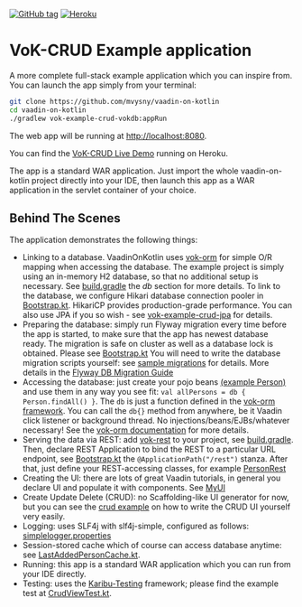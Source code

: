 [![GitHub tag](https://img.shields.io/github/tag/mvysny/vaadin-on-kotlin.svg)](https://github.com/mvysny/vaadin-on-kotlin/tags)
[![Heroku](https://heroku-badge.herokuapp.com/?app=vok-crud&style=flat&svg=1)](https://vok-crud.herokuapp.com/)

# VoK-CRUD Example application

A more complete full-stack example application which you can inspire from. You can launch the app simply from your terminal:

```bash
git clone https://github.com/mvysny/vaadin-on-kotlin
cd vaadin-on-kotlin
./gradlew vok-example-crud-vokdb:appRun
```

The web app will be running at [http://localhost:8080](http://localhost:8080).

You can find the [VoK-CRUD Live Demo](https://vok-crud.herokuapp.com/) running on Heroku.

The app is a standard WAR application. Just import the whole vaadin-on-kotlin project directly into your IDE, then launch this app
as a WAR application in the servlet container of your choice.

## Behind The Scenes

The application demonstrates the following things:

* Linking to a database. VaadinOnKotlin uses [vok-orm](https://github.com/mvysny/vok-orm) for simple O/R mapping when accessing the database.
  The example project is simply using an in-memory H2 database, so that no additional setup is necessary. See 
  [build.gradle](build.gradle) the *db* section for more details.
  To link to the database, we configure Hikari database connection pooler in [Bootstrap.kt](src/main/kotlin/example/crud_sql2o/Bootstrap.kt). HikariCP provides production-grade performance.
  You can also use JPA if you so wish - see [vok-example-crud-jpa](../vok-example-crud-jpa) for details.
* Preparing the database: simply run Flyway migration every time before the app is started, to make sure that the app has newest database ready.
  The migration is safe on cluster as well as a database lock is obtained.
  Please see [Bootstrap.kt](src/main/kotlin/example/crud_sql2o/Bootstrap.kt)
  You will need to write the database migration scripts yourself: see [sample migrations](src/main/resources/db/migration) for details.
  More details in the [Flyway DB Migration Guide](https://flywaydb.org/documentation/migration/sql)
* Accessing the database: just create your pojo beans [(example Person)](src/main/kotlin/example/crud_sql2o/personeditor/Person.kt)
  and use them in any way you see fit:
  `val allPersons = db { Person.findAll() }`. The `db` is just a function defined in the [vok-orm framework](https://github.com/mvysny/vok-orm).
  You can call the `db{}` method from anywhere, be it Vaadin click listener or background thread.
  No injections/beans/EJBs/whatever necessary! See the [vok-orm documentation](https://github.com/mvysny/vok-orm) for more details.
* Serving the data via REST: add [vok-rest](../vok-rest) to your project, see [build.gradle](build.gradle). Then, declare REST Application to bind
  the REST to a particular URL endpoint, see
  [Bootstrap.kt](src/main/kotlin/example/crud_sql2o/Bootstrap.kt)
  the `@ApplicationPath("/rest")` stanza. After that, just define your REST-accessing classes, for example
  [PersonRest](src/main/kotlin/example/crud_sql2o/PersonRest.kt)
* Creating the UI: there are lots of great Vaadin tutorials, in general you declare UI and populate it with components. See
  [MyUI](src/main/kotlin/example/crud_sql2o/MyUI.kt)
* Create Update Delete (CRUD): no Scaffolding-like UI generator for now, but you can see the
  [crud example](src/main/kotlin/example/crud_sql2o/personeditor) on how to write the CRUD UI yourself very easily.
* Logging: uses SLF4j with slf4j-simple, configured as follows: [simplelogger.properties](src/main/resources/simplelogger.properties)
* Session-stored cache which of course can access database anytime: see [LastAddedPersonCache.kt](src/main/kotlin/example/crud_sql2o/LastAddedPersonCache.kt).
* Running: this app is a standard WAR application which you can run from your IDE directly.
* Testing: uses the [Karibu-Testing](https://github.com/mvysny/karibu-testing) framework; please find the example test at [CrudViewTest.kt](src/test/kotlin/example/crud_sql2o/personeditor/CrudViewTest.kt).
